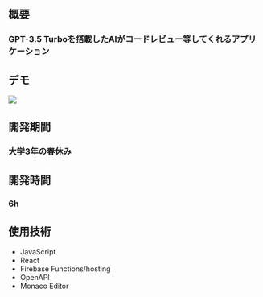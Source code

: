 ## 概要

### GPT-3.5 Turboを搭載したAIがコードレビュー等してくれるアプリケーション

## デモ

[![](https://img.youtube.com/vi/RY0uuKmd36c/0.jpg)](https://www.youtube.com/watch?v=RY0uuKmd36c)

## 開発期間

### 大学3年の春休み

## 開発時間

### 6h

## 使用技術

- JavaScript
- React
- Firebase Functions/hosting
- OpenAPI
- Monaco Editor
